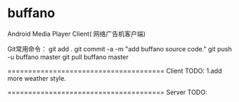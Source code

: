 buffano
=======

Android Media Player Client( 网络广告机客户端)

Git常用命令：
git add .
git commit -a -m "add buffano source code."
git push -u buffano master
git pull buffano master

======================================
Client TODO:
1.add more weather style.

======================================
Server TODO:
